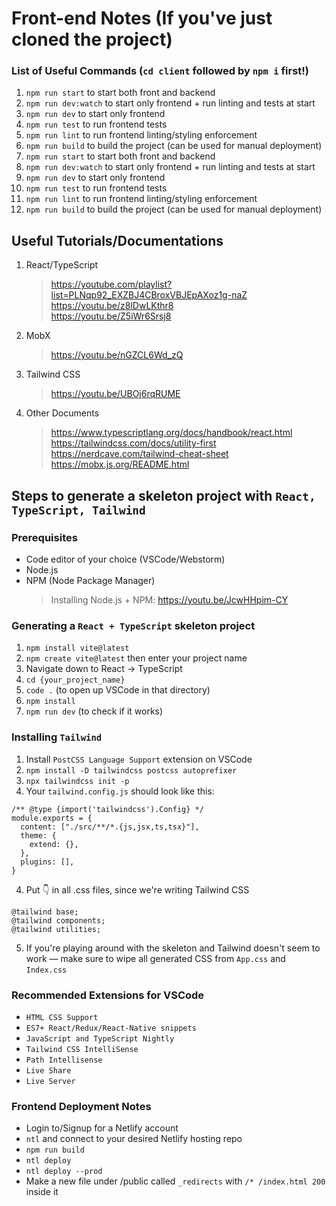 # Front-end Notes (If you've just cloned the project)
### List of Useful Commands (`cd client` followed by `npm i` first!)
1. `npm run start` to start both front and backend
1. `npm run dev:watch` to start only frontend + run linting and tests at start
1. `npm run dev` to start only frontend
1. `npm run test` to run frontend tests
1. `npm run lint` to run frontend linting/styling enforcement
1. `npm run build` to build the project (can be used for manual deployment) 
1. `npm run start` to start both front and backend
1. `npm run dev:watch` to start only frontend + run linting and tests at start
1. `npm run dev` to start only frontend
1. `npm run test` to run frontend tests
1. `npm run lint` to run frontend linting/styling enforcement
1. `npm run build` to build the project (can be used for manual deployment) 

## Useful Tutorials/Documentations
1. React/TypeScript
    > https://youtube.com/playlist?list=PLNqp92_EXZBJ4CBroxVBJEpAXoz1g-naZ
    > https://youtu.be/z8lDwLKthr8  
    > https://youtu.be/Z5iWr6Srsj8  
2. MobX
    > https://youtu.be/nGZCL6Wd_zQ  
3. Tailwind CSS
    > https://youtu.be/UBOj6rqRUME  
4. Other Documents
    > https://www.typescriptlang.org/docs/handbook/react.html  
    > https://tailwindcss.com/docs/utility-first  
    > https://nerdcave.com/tailwind-cheat-sheet  
    > https://mobx.js.org/README.html  


## Steps to generate a skeleton project with `React, TypeScript, Tailwind`

### Prerequisites
- Code editor of your choice (VSCode/Webstorm)
- Node.js
- NPM (Node Package Manager)
    > Installing Node.js + NPM: https://youtu.be/JcwHHpim-CY

### Generating a `React + TypeScript` skeleton project 
1. `npm install vite@latest`
1. `npm create vite@latest` then enter your project name
2. Navigate down to React -> TypeScript
3. `cd {your_project_name}`
4. `code .` (to open up VSCode in that directory)
5. `npm install`
6. `npm run dev` (to check if it works)


### Installing `Tailwind`
1. Install `PostCSS Language Support` extension on VSCode
1. `npm install -D tailwindcss postcss autoprefixer`
2. `npx tailwindcss init -p`
3. Your `tailwind.config.js` should look like this:
``` 
/** @type {import('tailwindcss').Config} */
module.exports = {
  content: ["./src/**/*.{js,jsx,ts,tsx}"],
  theme: {
    extend: {},
  },
  plugins: [],
}
```
4. Put 👇 in all .css files, since we're writing Tailwind CSS
```
@tailwind base;
@tailwind components;
@tailwind utilities;
```
5. If you're playing around with the skeleton and Tailwind doesn't seem to work — make sure to wipe all generated CSS from `App.css` and `Index.css`

### Recommended Extensions for VSCode 
- `HTML CSS Support`
- `ES7+ React/Redux/React-Native snippets`
- `JavaScript and TypeScript Nightly`
- `Tailwind CSS IntelliSense`
- `Path Intellisense`
- `Live Share`
- `Live Server`

### Frontend Deployment Notes
- Login to/Signup for a Netlify account
- `ntl` and connect to your desired Netlify hosting repo
- `npm run build`
- `ntl deploy`
- `ntl deploy --prod`
- Make a new file under /public called `_redirects` with `/* /index.html 200` inside it